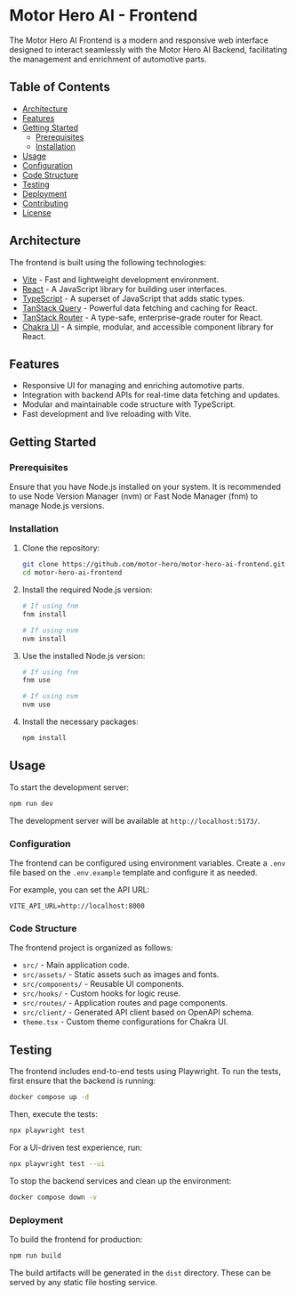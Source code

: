 
# Motor Hero AI - Frontend

The Motor Hero AI Frontend is a modern and responsive web interface designed to interact seamlessly with the Motor Hero AI Backend, facilitating the management and enrichment of automotive parts.

## Table of Contents
- [Architecture](#architecture)
- [Features](#features)
- [Getting Started](#getting-started)
    - [Prerequisites](#prerequisites)
    - [Installation](#installation)
- [Usage](#usage)
- [Configuration](#configuration)
- [Code Structure](#code-structure)
- [Testing](#testing)
- [Deployment](#deployment)
- [Contributing](#contributing)
- [License](#license)

## Architecture

The frontend is built using the following technologies:
- [Vite](https://vitejs.dev/) - Fast and lightweight development environment.
- [React](https://reactjs.org/) - A JavaScript library for building user interfaces.
- [TypeScript](https://www.typescriptlang.org/) - A superset of JavaScript that adds static types.
- [TanStack Query](https://tanstack.com/query) - Powerful data fetching and caching for React.
- [TanStack Router](https://tanstack.com/router) - A type-safe, enterprise-grade router for React.
- [Chakra UI](https://chakra-ui.com/) - A simple, modular, and accessible component library for React.

## Features

- Responsive UI for managing and enriching automotive parts.
- Integration with backend APIs for real-time data fetching and updates.
- Modular and maintainable code structure with TypeScript.
- Fast development and live reloading with Vite.

## Getting Started

### Prerequisites

Ensure that you have Node.js installed on your system. It is recommended to use Node Version Manager (nvm) or Fast Node Manager (fnm) to manage Node.js versions.

### Installation

1. Clone the repository:
   ```bash
   git clone https://github.com/motor-hero/motor-hero-ai-frontend.git
   cd motor-hero-ai-frontend
   ```

2. Install the required Node.js version:
   ```bash
   # If using fnm
   fnm install

   # If using nvm
   nvm install
   ```

3. Use the installed Node.js version:
   ```bash
   # If using fnm
   fnm use

   # If using nvm
   nvm use
   ```

4. Install the necessary packages:
   ```bash
   npm install
   ```

## Usage

To start the development server:

```bash
npm run dev
```

The development server will be available at `http://localhost:5173/`.

### Configuration

The frontend can be configured using environment variables. Create a `.env` file based on the `.env.example` template and configure it as needed.

For example, you can set the API URL:

```env
VITE_API_URL=http://localhost:8000
```

### Code Structure

The frontend project is organized as follows:

- `src/` - Main application code.
- `src/assets/` - Static assets such as images and fonts.
- `src/components/` - Reusable UI components.
- `src/hooks/` - Custom hooks for logic reuse.
- `src/routes/` - Application routes and page components.
- `src/client/` - Generated API client based on OpenAPI schema.
- `theme.tsx` - Custom theme configurations for Chakra UI.

## Testing

The frontend includes end-to-end tests using Playwright. To run the tests, first ensure that the backend is running:

```bash
docker compose up -d
```

Then, execute the tests:

```bash
npx playwright test
```

For a UI-driven test experience, run:

```bash
npx playwright test --ui
```

To stop the backend services and clean up the environment:

```bash
docker compose down -v
```

### Deployment

To build the frontend for production:

```bash
npm run build
```

The build artifacts will be generated in the `dist` directory. These can be served by any static file hosting service.
